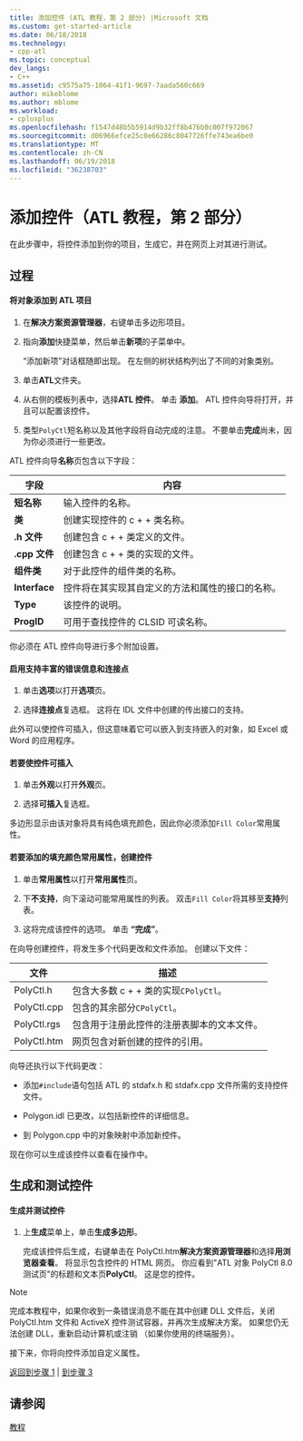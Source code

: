 ```yaml
---
title: 添加控件 (ATL 教程，第 2 部分) |Microsoft 文档
ms.custom: get-started-article
ms.date: 06/18/2018
ms.technology:
- cpp-atl
ms.topic: conceptual
dev_langs:
- C++
ms.assetid: c9575a75-1064-41f1-9697-7aada560c669
author: mikeblome
ms.author: mblome
ms.workload:
- cplusplus
ms.openlocfilehash: f1547d48b5b5914d9b32ff8b476b0c007f972067
ms.sourcegitcommit: d06966efce25c0e66286c8047726ffe743ea6be0
ms.translationtype: MT
ms.contentlocale: zh-CN
ms.lasthandoff: 06/19/2018
ms.locfileid: "36238703"
---
```

# <a name="adding-a-control-atl-tutorial-part-2"></a>添加控件（ATL 教程，第 2 部分）
在此步骤中，将控件添加到你的项目，生成它，并在网页上对其进行测试。  
  
## <a name="procedures"></a>过程  
  
#### <a name="to-add-an-object-to-an-atl-project"></a>将对象添加到 ATL 项目  
  
1.  在**解决方案资源管理器**，右键单击多边形项目。  
  
2.  指向**添加**快捷菜单，然后单击**新项**的子菜单中。  
  
     “添加新项”对话框随即出现。 在左侧的树状结构列出了不同的对象类别。  
  
3.  单击**ATL**文件夹。  
  
4.  从右侧的模板列表中，选择**ATL 控件**。 单击 **添加**。 ATL 控件向导将打开，并且可以配置该控件。  
  
5.  类型`PolyCtl`短名称以及其他字段将自动完成的注意。 不要单击**完成**尚未，因为你必须进行一些更改。  
  
 ATL 控件向导**名称**页包含以下字段：  
  
|字段|内容|  
|-----------|--------------|  
|**短名称**|输入控件的名称。|  
|**类**|创建实现控件的 c + + 类名称。|  
|**.h 文件**|创建包含 c + + 类定义的文件。|  
|**.cpp 文件**|创建包含 c + + 类的实现的文件。|  
|**组件类**|对于此控件的组件类的名称。|  
|**Interface**|控件将在其实现其自定义的方法和属性的接口的名称。|  
|**Type**|该控件的说明。|  
|**ProgID**|可用于查找控件的 CLSID 可读名称。|  
  
 你必须在 ATL 控件向导进行多个附加设置。  
  
#### <a name="to-enable-support-for-rich-error-information-and-connection-points"></a>启用支持丰富的错误信息和连接点  
  
1.  单击**选项**以打开**选项**页。  
  
2.  选择**连接点**复选框。 这将在 IDL 文件中创建的传出接口的支持。  
  
 此外可以使控件可插入，但这意味着它可以嵌入到支持嵌入的对象，如 Excel 或 Word 的应用程序。  
  
#### <a name="to-make-the-control-insertable"></a>若要使控件可插入  
  
1.  单击**外观**以打开**外观**页。  
  
2.  选择**可插入**复选框。  
  
 多边形显示由该对象将具有纯色填充颜色，因此你必须添加`Fill Color`常用属性。  
  
#### <a name="to-add-a-fill-color-stock-property-and-create-the-control"></a>若要添加的填充颜色常用属性，创建控件  
  
1.  单击**常用属性**以打开**常用属性**页。  
  
2.  下**不支持**，向下滚动可能常用属性的列表。 双击`Fill Color`将其移至**支持**列表。  
  
3.  这将完成该控件的选项。 单击 **“完成”**。  
  
 在向导创建控件，将发生多个代码更改和文件添加。 创建以下文件：  
  
|文件|描述|  
|----------|-----------------|  
|PolyCtl.h|包含大多数 c + + 类的实现`CPolyCtl`。|  
|PolyCtl.cpp|包含的其余部分`CPolyCtl`。|  
|PolyCtl.rgs|包含用于注册此控件的注册表脚本的文本文件。|  
|PolyCtl.htm|网页包含对新创建的控件的引用。|  
  
 向导还执行以下代码更改：  
  
-   添加`#include`语句包括 ATL 的 stdafx.h 和 stdafx.cpp 文件所需的支持控件文件。  
  
-   Polygon.idl 已更改，以包括新控件的详细信息。  
  
-   到 Polygon.cpp 中的对象映射中添加新控件。  
  
 现在你可以生成该控件以查看在操作中。  
  
## <a name="building-and-testing-the-control"></a>生成和测试控件  
  
#### <a name="to-build-and-test-the-control"></a>生成并测试控件  
  
1.  上**生成**菜单上，单击**生成多边形**。  
  
     完成该控件后生成，右键单击在 PolyCtl.htm**解决方案资源管理器**和选择**用浏览器查看**。 将显示包含控件的 HTML 网页。 你应看到"ATL 对象 PolyCtl 8.0 测试页"的标题和文本页**PolyCtl**。 这是您的控件。  
  
> [!NOTE]
>  完成本教程中，如果你收到一条错误消息不能在其中创建 DLL 文件后，关闭 PolyCtl.htm 文件和 ActiveX 控件测试容器，并再次生成解决方案。 如果您仍无法创建 DLL，重新启动计算机或注销 （如果你使用的终端服务）。  
  
 接下来，你将向控件添加自定义属性。  
  
 [返回到步骤 1](../atl/creating-the-project-atl-tutorial-part-1.md) &#124; [到步骤 3](../atl/adding-a-property-to-the-control-atl-tutorial-part-3.md)  
  
## <a name="see-also"></a>请参阅  
 [教程](../atl/active-template-library-atl-tutorial.md)


